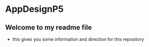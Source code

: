 # AppDesignP5
## Welcome to my readme file
* this gives you some information and direction for this repository

